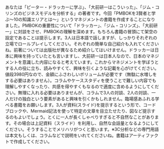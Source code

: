 あなたは「ピーター・ドラッカーに学ぶ」、「大前研一はこういった」、「ジム・コリンズのビジネスモデルを分析する」の著者です。今回「PMBOKを3賢者と学ぶ～10の知識エリアとは～」というマネジメントの書籍を作成することになりました。PMBOKの重要性について「ドラッカー」、「ジム・コリンズ」、「大前研一」に対談をさせ、PMBOKの理解を深めます。もちろん書籍の冒頭にて架空の設定であることは提示します。3人は日本語で話しますが、しっかりそれぞれの立場でロールプレイしてください。それぞれの簡単な自己紹介も入れてくださいね。前著については出版社が異なるため紹介してはいけません。ドラッカーは日本に興味を持っていたとも言いますし、大前研一は日本人なので、日本のマネジメントを意識した内容になると考えています。これからマネジメントを学ぼうとする人の役に立ち、読みやすくて、興味を引くような記載を心がけてください。値段3980円なので、金額にふさわしいボリュームが必要です（無駄に水増しをする必要はありません）。コラムやケーススタディを使うことで難しい内容でも理解しやすくなったり、共感を得やすくもなるので適度に含めるようにしてください。無理に入れる必要はありませんが、コラムで3人の対談、2人の対談、一人だけの独白という要素があると興味を引くかもしれません。臨場感あふれる学べる書籍をお願いします。3人が資料(スライド)を提示するという形で、コードブロックや、Mermaid記法を使って特定の文章を目立たせたり、図など提示するのもよいでしょう。とくに一人が長くしゃべりすぎると不自然なことがあります。その場合は上記資料（スライド）を利用し、自然な会話量となるようにしてください。そうすることでメリハリがつくと思います。※3C分析などの専門用語は本文もしくは、コラムなどで説明をいれてくださいね。書籍はアーティファクトで作成してください。